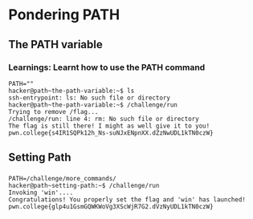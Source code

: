 # Pondering PATH
## The PATH variable
### Learnings: Learnt how to use the PATH command
```
PATH=""
hacker@path~the-path-variable:~$ ls
ssh-entrypoint: ls: No such file or directory
hacker@path~the-path-variable:~$ /challenge/run
Trying to remove /flag...
/challenge/run: line 4: rm: No such file or directory
The flag is still there! I might as well give it to you!
pwn.college{s4IR1SQPk12h_Ns-suNJxENpnXX.dZzNwUDL1kTN0czW}
```

## Setting Path
### 
```
PATH=/challenge/more_commands/
hacker@path~setting-path:~$ /challenge/run
Invoking 'win'....
Congratulations! You properly set the flag and 'win' has launched!
pwn.college{glp4u1GsmGQWKWoVg3XScWjR7G2.dVzNyUDL1kTN0czW}
```

##
###
```

```


##
###
```

```
